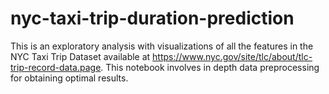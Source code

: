 # nyc-taxi-trip-duration-prediction
This is an exploratory analysis with visualizations of all the features in the NYC Taxi Trip Dataset available at https://www.nyc.gov/site/tlc/about/tlc-trip-record-data.page. This notebook involves in depth data preprocessing for obtaining optimal results.
